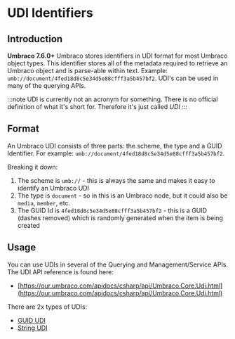 # UDI Identifiers

## Introduction 

**Umbraco 7.6.0+** Umbraco stores identifiers in UDI format for most Umbraco object types. This identifier stores all of the metadata required to retrieve an Umbraco object and is parse-able within text. Example: `umb://document/4fed18d8c5e34d5e88cfff3a5b457bf2`. UDI's can be used in many of the querying APIs.

:::note
UDI is currently not an acronym for something. There is no official definition of what it's short for. Therefore it's just called *UDI*
:::

## Format

An Umbraco UDI consists of three parts: the scheme, the type and a GUID Identifier. For example: `umb://document/4fed18d8c5e34d5e88cfff3a5b457bf2`.

Breaking it down:

1. The scheme is `umb://` - this is always the same and makes it easy to identify an Umbraco UDI
2. The type is `document` - so in this is an Umbraco node, but it could also be `media`, `member`, etc.
3. The GUID Id is `4fed18d8c5e34d5e88cfff3a5b457bf2` - this is a GUID (dashes removed) which is randomly generated when the item is being created

## Usage

You can use UDIs in several of the Querying and Management/Service APIs. The UDI API reference is found here:

* [https://our.umbraco.com/apidocs/csharp/api/Umbraco.Core.Udi.html](https://our.umbraco.com/apidocs/csharp/api/Umbraco.Core.Udi.html)

There are 2x types of UDIs:

* [GUID UDI](https://our.umbraco.com/apidocs/csharp/api/Umbraco.Core.GuidUdi.html)
* [String UDI](https://our.umbraco.com/apidocs/csharp/api/Umbraco.Core.StringUdi.html)
